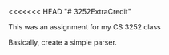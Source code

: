<<<<<<< HEAD
"# 3252ExtraCredit" 

This was an assignment for my CS 3252 class

Basically, create a simple parser.

